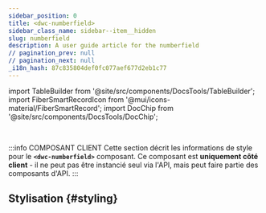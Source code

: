```yaml
---
sidebar_position: 0
title: <dwc-numberfield>
sidebar_class_name: sidebar--item__hidden
slug: numberfield
description: A user guide article for the numberfield
// pagination_prev: null
// pagination_next: null
_i18n_hash: 87c835804def0fc077aef677d2eb1c77
---
```

import TableBuilder from '@site/src/components/DocsTools/TableBuilder';
import FiberSmartRecordIcon from '@mui/icons-material/FiberSmartRecord';
import DocChip from '@site/src/components/DocsTools/DocChip';

<DocChip chip='shadow' />

<br />

:::info COMPOSANT CLIENT
Cette section décrit les informations de style pour le **`<dwc-numberfield>`** composant. Ce composant est **uniquement côté client** - il ne peut pas être instancié seul via l'API, mais peut faire partie des composants d'API.
:::

## Stylisation {#styling}

<TableBuilder name="dwc-numberfield" clientComponent />
